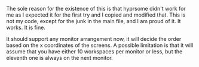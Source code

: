 The sole reason for the existence of this is that hyprsome didn't work for me as I expected it for the first try and I copied and modified that. This is not my code, except for the junk in the main file, and I am proud of it. It works. It is fine.

It should support any monitor arrangement now, it will decide the order based on the x coordinates of the screens. A possible limitation is that it will assume that you have either 10 workspaces per monitor or less, but the eleventh one is always on the next monitor.
